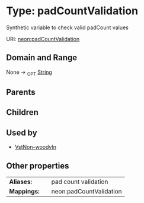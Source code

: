 
# Type: padCountValidation


Synthetic variable to check valid padCount values

URI: [neon:padCountValidation](https://data.neonscience.org/padCountValidation)


## Domain and Range

None ->  <sub>OPT</sub> [String](types/String.md)

## Parents


## Children


## Used by

 * [VstNon-woodyIn](VstNon-woodyIn.md)

## Other properties

|  |  |  |
| --- | --- | --- |
| **Aliases:** | | pad count validation |
| **Mappings:** | | neon:padCountValidation |

